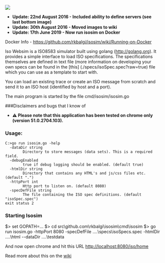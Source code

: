 ![](https://github.com/rkbalgi/isosim/blob/master/docs/images/home.png)

* **Update: 22nd August 2016 - Included ability to define servers (see last bottom image)**  
* **Update: 30th August 2016 - Moved images to wiki**
* **Update: 17th June 2019 -   Now run isosim on Docker**

Docker Info - https://github.com/rkbalgi/isosim/wiki/Running-on-Docker


Iso Websim is a ISO8583 simulator built using golang (http://golang.org). It provides a simple interface to load ISO specifications. 
The specifications themselves are defined in text file (more information on developing your own specs can be found in the [this] (./specs/isoSpec.spec?raw=true) file which you can use as a template to start with.

You can load an existing trace or create an ISO message from scratch and send it to an ISO host (identified by host and a port). 


The main program is started by the file cmd/isosim/isosim.go

###Disclaimers and bugs that I know of 
* __:warning: Please note that this application has been tested on chrome only (version 51.0.2704.103).__

### Usage: 
```
C:>go run isosim.go -help
  -dataDir string
        Directory to store messages (data sets). This is a required field.
  -debugEnabled
        true if debug logging should be enabled. (default true)
  -htmlDir string
        Directory that contains any HTML's and js/css files etc. (default ".")
  -httpPort int
        Http port to listen on. (default 8080)
  -specDefFile string
        The file containing the ISO spec definitions. (default "isoSpec.spec")
exit status 2
```

### Starting Isosim 
$> set GOPATH=...
$> cd src\github.com\rkbalgi\isosim\cmd\isosim
$> go run isosim.go -httpPort 8080 -specDefFile ..\..\specs\isoSpecs.spec -htmlDir ..\..\html --dataDir ..\..\testdata

And now open chrome and hit this URL [http://localhost:8080/iso/home](http://localhost:8080/iso/home)

Read more about this on the [wiki](https://github.com/rkbalgi/isosim/wiki)



